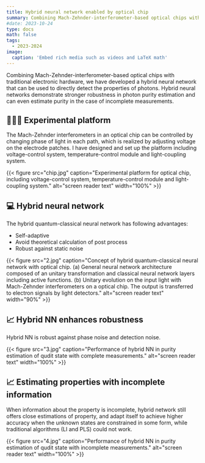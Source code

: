 ```yaml
---
title: Hybrid neural network enabled by optical chip
summary: Combining Mach-Zehnder-interferometer-based optical chips with traditional electronic hardware, we have developed a hybrid neural network that can be used to directly detect the properties of photons. Hybrid neural networks demonstrate stronger robustness in photon purity estimation and can even estimate purity in the case of incomplete measurements.
#date: 2023-10-24
type: docs
math: false
tags:
  - 2023-2024
image:
  caption: 'Embed rich media such as videos and LaTeX math'
---
```


Combining Mach-Zehnder-interferometer-based optical chips with traditional electronic hardware, we have developed a hybrid neural network that can be used to directly detect the properties of photons. Hybrid neural networks demonstrate stronger robustness in photon purity estimation and can even estimate purity in the case of incomplete measurements.

## 🧑🏻‍🔧️ Experimental platform

The Mach-Zehnder interferometers in an optical chip can be controlled by changing phase of light in each path, which is realized by adjusting voltage on the electrode patches. I have designed and set up the platform including voltage-control system, temperature-control module and light-coupling system.

{{< figure src="chip.jpg" caption="Experimental platform for optical chip, including voltage-control system, temperature-control module and light-coupling system." alt="screen reader text" width="100%" >}}


## 💻 Hybrid neural network

The hybrid quantum-classical neural network has following advantages:
- Self-adaptive
- Avoid theoretical calculation of post process
- Robust against static noise

{{< figure src="2.jpg" caption="Concept of hybrid quantum-classical neural network with optical chip. (a) General neural network architecture composed of an unitary transformation and classical neural network layers including active functions. (b) Unitary evolution on the input light with Mach-Zehnder interferometers on a optical chip. The output is transferred to electron signals by light detectors." alt="screen reader text" width="90%" >}}

## 📈 Hybrid NN enhances robustness

Hybrid NN is robust against phase noise and detection noise.

{{< figure src="3.jpg" caption="Performance of hybrid NN in purity estimation of qudit state with complete measurements." alt="screen reader text" width="100%" >}}

## 📈 Estimating properties with incomplete information

When information about the property is incomplete, hybrid network still offers close estimations of property, and adapt itself to achieve higher accuracy when the unknown states are constrained in some form, while traditional algorithms (LI and PLS) could not work.

{{< figure src="4.jpg" caption="Performance of hybrid NN in purity estimation of qudit state with incomplete measurements." alt="screen reader text" width="100%" >}}

